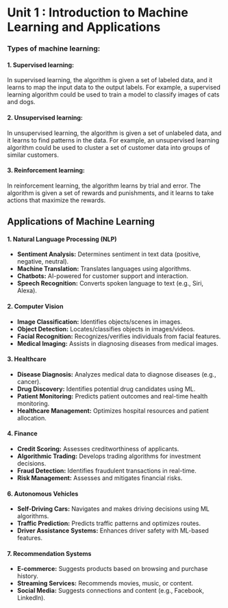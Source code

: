 # Unit 1 : Introduction to Machine Learning and Applications



 ### Types of machine learning:

#### 1. **Supervised learning:**
 In supervised learning, the algorithm is given a set of labeled data, and it learns to map the input data to the output labels. For example, a supervised learning algorithm could be used to train a model to classify images of cats and dogs.

#### 2. **Unsupervised learning:** 
In unsupervised learning, the algorithm is given a set of unlabeled data, and it learns to find patterns in the data. For example, an unsupervised learning algorithm could be used to cluster a set of customer data into groups of similar customers.

#### 3. **Reinforcement learning:** 
In reinforcement learning, the algorithm learns by trial and error. The algorithm is given a set of rewards and punishments, and it learns to take actions that maximize the rewards.

## Applications of Machine Learning

#### 1. Natural Language Processing (NLP)
- **Sentiment Analysis:** Determines sentiment in text data (positive, negative, neutral).
- **Machine Translation:** Translates languages using algorithms.
- **Chatbots:** AI-powered for customer support and interaction.
- **Speech Recognition:** Converts spoken language to text (e.g., Siri, Alexa).

#### 2. Computer Vision
- **Image Classification:** Identifies objects/scenes in images.
- **Object Detection:** Locates/classifies objects in images/videos.
- **Facial Recognition:** Recognizes/verifies individuals from facial features.
- **Medical Imaging:** Assists in diagnosing diseases from medical images.

#### 3. Healthcare
- **Disease Diagnosis:** Analyzes medical data to diagnose diseases (e.g., cancer).
- **Drug Discovery:** Identifies potential drug candidates using ML.
- **Patient Monitoring:** Predicts patient outcomes and real-time health monitoring.
- **Healthcare Management:** Optimizes hospital resources and patient allocation.

#### 4. Finance
- **Credit Scoring:** Assesses creditworthiness of applicants.
- **Algorithmic Trading:** Develops trading algorithms for investment decisions.
- **Fraud Detection:** Identifies fraudulent transactions in real-time.
- **Risk Management:** Assesses and mitigates financial risks.

#### 6. Autonomous Vehicles
- **Self-Driving Cars:** Navigates and makes driving decisions using ML algorithms.
- **Traffic Prediction:** Predicts traffic patterns and optimizes routes.
- **Driver Assistance Systems:** Enhances driver safety with ML-based features.

#### 7. Recommendation Systems
- **E-commerce:** Suggests products based on browsing and purchase history.
- **Streaming Services:** Recommends movies, music, or content.
- **Social Media:** Suggests connections and content (e.g., Facebook, LinkedIn).